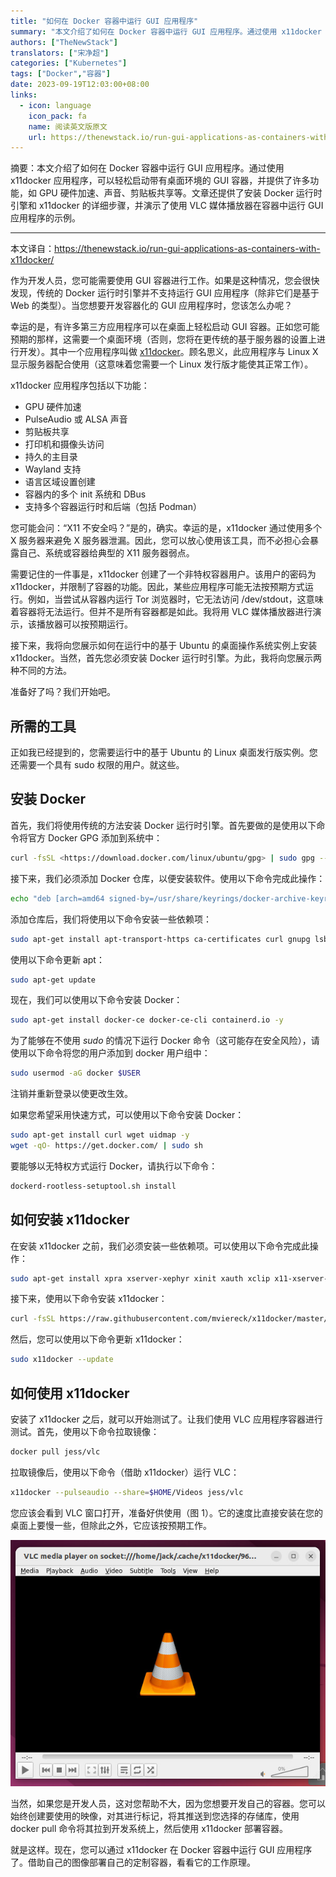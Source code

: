 ```yaml
---
title: "如何在 Docker 容器中运行 GUI 应用程序"
summary: "本文介绍了如何在 Docker 容器中运行 GUI 应用程序。通过使用 x11docker 应用程序，可以轻松启动带有桌面环境的 GUI 容器，并提供了许多功能，如 GPU 硬件加速、声音、剪贴板共享等。文章还提供了安装 Docker 运行时引擎和 x11docker 的详细步骤，并演示了使用 VLC 媒体播放器在容器中运行 GUI 应用程序的示例。"
authors: ["TheNewStack"]
translators: ["宋净超"]
categories: ["Kubernetes"]
tags: ["Docker","容器"]
date: 2023-09-19T12:03:00+08:00
links:
  - icon: language
    icon_pack: fa
    name: 阅读英文版原文
    url: https://thenewstack.io/run-gui-applications-as-containers-with-x11docker/
---
```


摘要：本文介绍了如何在 Docker 容器中运行 GUI 应用程序。通过使用 x11docker 应用程序，可以轻松启动带有桌面环境的 GUI 容器，并提供了许多功能，如 GPU 硬件加速、声音、剪贴板共享等。文章还提供了安装 Docker 运行时引擎和 x11docker 的详细步骤，并演示了使用 VLC 媒体播放器在容器中运行 GUI 应用程序的示例。

------

本文译自：<https://thenewstack.io/run-gui-applications-as-containers-with-x11docker/>

作为开发人员，您可能需要使用 GUI 容器进行工作。如果是这种情况，您会很快发现，传统的 Docker 运行时引擎并不支持运行 GUI 应用程序（除非它们是基于 Web 的类型）。当您想要开发容器化的 GUI 应用程序时，您该怎么办呢？

幸运的是，有许多第三方应用程序可以在桌面上轻松启动 GUI 容器。正如您可能预期的那样，这需要一个桌面环境（否则，您将在更传统的基于服务器的设置上进行开发）。其中一个应用程序叫做 [x11docker](https://github.com/mviereck/x11docker)。顾名思义，此应用程序与 Linux X 显示服务器配合使用（这意味着您需要一个 Linux 发行版才能使其正常工作）。

x11docker 应用程序包括以下功能：

- GPU 硬件加速
- PulseAudio 或 ALSA 声音
- 剪贴板共享
- 打印机和摄像头访问
- 持久的主目录
- Wayland 支持
- 语言区域设置创建
- 容器内的多个 init 系统和 DBus
- 支持多个容器运行时和后端（包括 Podman）

您可能会问：“X11 不安全吗？”是的，确实。幸运的是，x11docker 通过使用多个 X 服务器来避免 X 服务器泄漏。因此，您可以放心使用该工具，而不必担心会暴露自己、系统或容器给典型的 X11 服务器弱点。

需要记住的一件事是，x11docker 创建了一个非特权容器用户。该用户的密码为 x11docker，并限制了容器的功能。因此，某些应用程序可能无法按预期方式运行。例如，当尝试从容器内运行 Tor 浏览器时，它无法访问 /dev/stdout，这意味着容器将无法运行。但并不是所有容器都是如此。我将用 VLC 媒体播放器进行演示，该播放器可以按预期运行。

接下来，我将向您展示如何在运行中的基于 Ubuntu 的桌面操作系统实例上安装 x11docker。当然，首先您必须安装 Docker 运行时引擎。为此，我将向您展示两种不同的方法。

准备好了吗？我们开始吧。

## 所需的工具

正如我已经提到的，您需要运行中的基于 Ubuntu 的 Linux 桌面发行版实例。您还需要一个具有 sudo 权限的用户。就这些。

## 安装 Docker

首先，我们将使用传统的方法安装 Docker 运行时引擎。首先要做的是使用以下命令将官方 Docker GPG 添加到系统中：

```bash
curl -fsSL <https://download.docker.com/linux/ubuntu/gpg> | sudo gpg --dearmor -o /usr/share/keyrings/docker-archive-keyring.gpg
```

接下来，我们必须添加 Docker 仓库，以便安装软件。使用以下命令完成此操作：

```bash
echo "deb [arch=amd64 signed-by=/usr/share/keyrings/docker-archive-keyring.gpg] <https://download.docker.com/linux/ubuntu> $(lsb_release -cs) stable" | sudo tee /etc/apt/sources.list.d/docker.list &gt; /dev/null
```

添加仓库后，我们将使用以下命令安装一些依赖项：

```bash
sudo apt-get install apt-transport-https ca-certificates curl gnupg lsb-release -y
```

使用以下命令更新 apt：

```bash
sudo apt-get update
```

现在，我们可以使用以下命令安装 Docker：

```bash
sudo apt-get install docker-ce docker-ce-cli containerd.io -y
```

为了能够在不使用 *sudo* 的情况下运行 Docker 命令（这可能存在安全风险），请使用以下命令将您的用户添加到 docker 用户组中：

```bash
sudo usermod -aG docker $USER
```

注销并重新登录以使更改生效。

如果您希望采用快速方式，可以使用以下命令安装 Docker：

```bash
sudo apt-get install curl wget uidmap -y
wget -qO- https://get.docker.com/ | sudo sh
```

要能够以无特权方式运行 Docker，请执行以下命令：

```bash
dockerd-rootless-setuptool.sh install
```

## 如何安装 x11docker

在安装 x11docker 之前，我们必须安装一些依赖项。可以使用以下命令完成此操作：

```bash
sudo apt-get install xpra xserver-xephyr xinit xauth xclip x11-xserver-utils x11-utils -y
```

接下来，使用以下命令安装 x11docker：

```bash
curl -fsSL https://raw.githubusercontent.com/mviereck/x11docker/master/x11docker | sudo bash -s -- --update
```

然后，您可以使用以下命令更新 x11docker：

```bash
sudo x11docker --update
```

## 如何使用 x11docker

安装了 x11docker 之后，就可以开始测试了。让我们使用 VLC 应用程序容器进行测试。首先，使用以下命令拉取镜像：

```bash
docker pull jess/vlc
```

拉取镜像后，使用以下命令（借助 x11docker）运行 VLC：

```bash
x11docker --pulseaudio --share=$HOME/Videos jess/vlc
```

您应该会看到 VLC 窗口打开，准备好供使用（图 1）。它的速度比直接安装在您的桌面上要慢一些，但除此之外，它应该按预期工作。

![](docker.jpg)

当然，如果您是开发人员，这对您帮助不大，因为您想要开发自己的容器。您可以始终创建要使用的映像，对其进行标记，将其推送到您选择的存储库，使用 docker pull 命令将其拉到开发系统上，然后使用 x11docker 部署容器。

就是这样。现在，您可以通过 x11docker 在 Docker 容器中运行 GUI 应用程序了。借助自己的图像部署自己的定制容器，看看它的工作原理。
